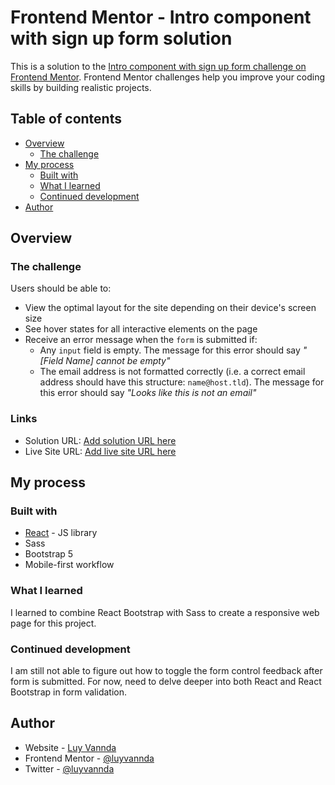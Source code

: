 # Frontend Mentor - Intro component with sign up form solution

This is a solution to the [Intro component with sign up form challenge on Frontend Mentor](https://www.frontendmentor.io/challenges/intro-component-with-signup-form-5cf91bd49edda32581d28fd1). Frontend Mentor challenges help you improve your coding skills by building realistic projects. 

## Table of contents

- [Overview](#overview)
  - [The challenge](#the-challenge)
- [My process](#my-process)
  - [Built with](#built-with)
  - [What I learned](#what-i-learned)
  - [Continued development](#continued-development)
- [Author](#author)

## Overview

### The challenge

Users should be able to:

- View the optimal layout for the site depending on their device's screen size
- See hover states for all interactive elements on the page
- Receive an error message when the `form` is submitted if:
  - Any `input` field is empty. The message for this error should say *"[Field Name] cannot be empty"*
  - The email address is not formatted correctly (i.e. a correct email address should have this structure: `name@host.tld`). The message for this error should say *"Looks like this is not an email"*


### Links

- Solution URL: [Add solution URL here](https://github.com/luyvannda/sign-up-form)
- Live Site URL: [Add live site URL here](https://luyvannda.github.io/sign-up-form/)

## My process

### Built with

- [React](https://reactjs.org/) - JS library
- Sass
- Bootstrap 5
- Mobile-first workflow


### What I learned

I learned to combine React Bootstrap with Sass to create a responsive web page for this project. 


### Continued development

I am still not able to figure out how to toggle the form control feedback after form is submitted. For now, need to delve deeper into both React and React Bootstrap in form validation.


## Author

- Website - [Luy Vannda](https://luyvannda.github.io)
- Frontend Mentor - [@luyvannda](https://www.frontendmentor.io/profile/luyvannda)
- Twitter - [@luyvannda](https://twitter.com/luyvannda)

